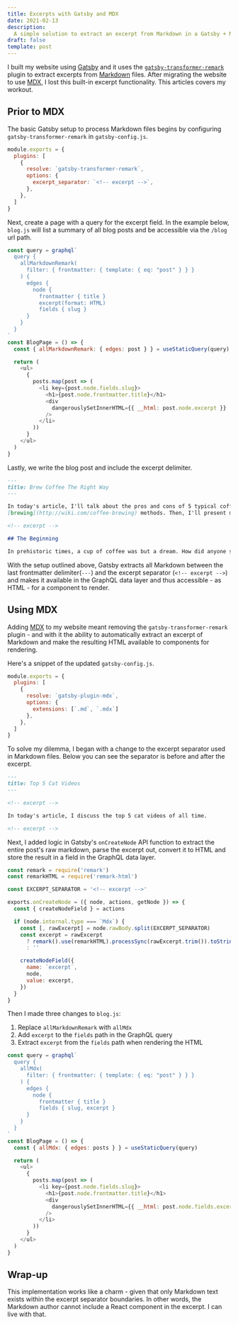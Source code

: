 ```yaml
---
title: Excerpts with Gatsby and MDX
date: 2021-02-13
description:
  A simple solution to extract an excerpt from Markdown in a Gatsby + MDX site.
draft: false
template: post
---
```


<!-- intro -->

I built my website using [Gatsby]() and it uses the
[`gatsby-transformer-remark`]() plugin to extract excerpts from [Markdown]()
files. After migrating the website to use [MDX](), I lost this built-in excerpt
functionality. This articles covers my workout.

<!-- intro -->

## Prior to MDX

The basic Gatsby setup to process Markdown files begins by configuring
`gatsby-transformer-remark` in `gatsby-config.js`.

```javascript:title=gatsby-config.js
module.exports = {
  plugins: [
    {
      resolve: `gatsby-transformer-remark`,
      options: {
        excerpt_separator: `<!-- excerpt -->`,
      },
    },
  ]
}
```

Next, create a page with a query for the excerpt field. In the example below,
`blog.js` will list a summary of all blog posts and be accessible via the
`/blog` url path.

```javascript:title=pages/blog.js
const query = graphql`
  query {
    allMarkdownRemark(
      filter: { frontmatter: { template: { eq: "post" } } }
    ) {
      edges {
        node {
          frontmatter { title }
          excerpt(format: HTML)
          fields { slug }
      }
    }
  }
`
const BlogPage = () => {
  const { allMarkdownRemark: { edges: post } } = useStaticQuery(query)

  return (
    <ul>
      {
        posts.map(post => (
          <li key={post.node.fields.slug}>
            <h1>{post.node.frontmatter.title}</h1>
            <div
              dangerouslySetInnerHTML={{ __html: post.node.excerpt }}
            />
          </li>
        ))
      }
    </ul>
  )
}
```

Lastly, we write the blog post and include the excerpt delimiter.

```markdown=title:content/brew-coffee-the-right-way.md
---
title: Brew Coffee The Right Way
---

In today's article, I'll talk about the pros and cons of 5 typical coffee
[brewing](http://wiki.com/coffee-brewing) methods. Then, I'll present my approach and why I think everyone should use it.

<!-- excerpt -->

## The Beginning

In prehistoric times, a cup of coffee was but a dream. How did anyone survive a Saber-tooth tiger chase without a cup-o-joe for that get-up-and-go? The only thing that hunts me with equal verocity is Regret - but I *cannot* deal without my morning [Philz](https://www.philzcoffee.com).
```

With the setup outlined above, Gatsby extracts all Markdown between the last
frontmatter delimiter(`---`) and the excerpt separator (`<!-- excerpt -->`) and
makes it available in the GraphQL data layer and thus accessible - as HTML - for
a component to render.

## Using MDX

Adding [MDX](https://mdxjs.com) to my website meant removing the
`gatsby-transformer-remark` plugin - and with it the ability to automatically
extract an excerpt of Markdown and make the resulting HTML available to
components for rendering.

Here's a snippet of the updated `gatsby-config.js`.

```javascript:title=gatsby-config.js
module.exports = {
  plugins: [
    {
      resolve: `gatsby-plugin-mdx`,
      options: {
        extensions: [`.md`, `.mdx`]
      },
    },
  ]
}
```

To solve my dilemma, I began with a change to the excerpt separator used in
Markdown files. Below you can see the separator is before and after the excerpt.

```markdown=title:content/top-5-cat-vids.md
---
title: Top 5 Cat Videos
---

<!-- excerpt -->

In today's article, I discuss the top 5 cat videos of all time.

<!-- excerpt -->
```

Next, I added logic in Gatsby's `onCreateNode` API function to extract the
entire post's raw markdown, parse the excerpt out, convert it to HTML and store
the result in a field in the GraphQL data layer.

```javascript:title=gatsby-node.js
const remark = require('remark')
const remarkHTML = require('remark-html')

const EXCERPT_SEPARATOR = '<!-- excerpt -->'

exports.onCreateNode = ({ node, actions, getNode }) => {
  const { createNodeField } = actions

  if (node.internal.type === `Mdx`) {
    const [, rawExcerpt] = node.rawBody.split(EXCERPT_SEPARATOR)
    const excerpt = rawExcerpt
      ? remark().use(remarkHTML).processSync(rawExcerpt.trim()).toString()
      : ''

    createNodeField({
      name: `excerpt`,
      node,
      value: excerpt,
    })
  }
}
```

Then I made three changes to `blog.js`:

1. Replace `allMarkdownRemark` with `allMdx`
1. Add `excerpt` to the `fields` path in the GraphQL query
1. Extract `excerpt` from the `fields` path when rendering the HTML

```javascript:title=pages/blog.js
const query = graphql`
  query {
    allMdx(
      filter: { frontmatter: { template: { eq: "post" } } }
    ) {
      edges {
        node {
          frontmatter { title }
          fields { slug, excerpt }
      }
    }
  }
`
const BlogPage = () => {
  const { allMdx: { edges: posts } } = useStaticQuery(query)

  return (
    <ul>
      {
        posts.map(post => (
          <li key={post.node.fields.slug}>
            <h1>{post.node.frontmatter.title}</h1>
            <div
              dangerouslySetInnerHTML={{ __html: post.node.fields.excerpt }}
            />
          </li>
        ))
      }
    </ul>
  )
}
```

## Wrap-up

This implementation works like a charm - given that only Markdown text exists
within the excerpt separator boundaries. In other words, the Markdown author
cannot include a React component in the excerpt. I can live with that.
